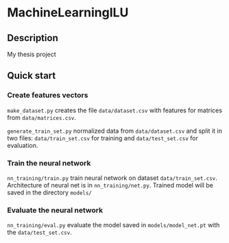 # MachineLearningILU
## Description
My thesis project
## Quick start
### Create features vectors
`make_dataset.py` creates the file `data/dataset.csv` with features for matrices from `data/matrices.csv`.

`generate_train_set.py` normalized data from `data/dataset.csv` and split it in two files: `data/train_set.csv` for training and  `data/test_set.csv` for evaluation.

### Train the neural network
`nn_training/train.py` train neural network on dataset `data/train_set.csv`. Architecture of neural net is in `nn_training/net.py`. Trained model will be saved in the directory `models/`

### Evaluate the neural network
`nn_training/eval.py` evaluate the model saved in `models/model_net.pt` with the `data/test_set.csv`. 
